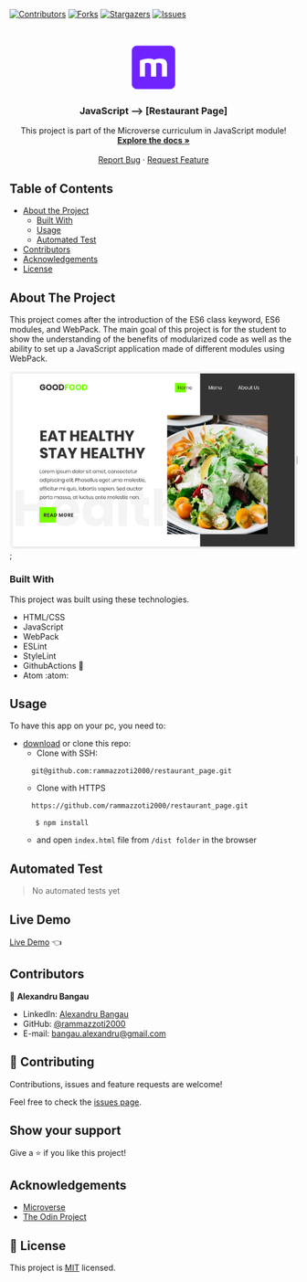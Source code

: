 <!--
*** Thanks for checking out this README Template. If you have a suggestion that would
*** make this better, please fork the repo and create a pull request or simply open
*** an issue with the tag "enhancement".
*** Thanks again! Now go create something AMAZING! :D
-->

<!-- PROJECT SHIELDS -->
<!--
*** I'm using markdown "reference style" links for readability.
*** Reference links are enclosed in brackets [ ] instead of parentheses ( ).
*** See the bottom of this document for the declaration of the reference variables
*** for contributors-url, forks-url, etc. This is an optional, concise syntax you may use.
*** https://www.markdownguide.org/basic-syntax/#reference-style-links
-->
[![Contributors][contributors-shield]][contributors-url]
[![Forks][forks-shield]][forks-url]
[![Stargazers][stars-shield]][stars-url]
[![Issues][issues-shield]][issues-url]


<!-- PROJECT LOGO -->
<br />
<p align="center">
  <a href="https://github.com/rammazzoti2000/restaurant_page">
    <img src="src/assets/readme/microverse.png" alt="Logo" width="80" height="80">
  </a>

  <h3 align="center">JavaScript --> [Restaurant Page]</h3>

  <p align="center">
    This project is part of the Microverse curriculum in JavaScript module!
    <br />
    <a href="https://github.com/rammazzoti2000/restaurant_page"><strong>Explore the docs »</strong></a>
    <br />
    <br />
    <a href="https://github.com/rammazzoti2000/restaurant_page/issues">Report Bug</a>
    ·
    <a href="https://github.com/rammazzoti2000/restaurant_page/issues">Request Feature</a>

  </p>
</p>

<!-- TABLE OF CONTENTS -->
## Table of Contents

* [About the Project](#about-the-project)
  * [Built With](#built-with)
  * [Usage](#usage)
  * [Automated Test](#automated-test)
* [Contributors](#contributors)
* [Acknowledgements](#acknowledgements)
* [License](#license)

<!-- ABOUT THE PROJECT -->
## About The Project

This project comes after the introduction of the ES6 class keyword, ES6 modules, and WebPack. The main goal of this project is for the student to show the understanding of the benefits of modularized code as well as the ability to set up a JavaScript application made of different modules using WebPack.

![screenshot](src/assets/readme/screenshot.png);

### Built With
This project was built using these technologies.
* HTML/CSS
* JavaScript
* WebPack
* ESLint
* StyleLint
* GithubActions :muscle:
* Atom :atom:

<!-- INSTALLATION -->
## Usage

To have this app on your pc, you need to:
* [download](https://github.com/rammazzoti2000/restaurant_page/archive/develop.zip) or clone this repo:
  - Clone with SSH:
  ```
    git@github.com:rammazzoti2000/restaurant_page.git
  ```
  - Clone with HTTPS
  ```
    https://github.com/rammazzoti2000/restaurant_page.git
  ```
  ```$ cd restaurant_page
     $ npm install
  ```
  - and open `index.html` file from `/dist folder` in the browser

## Automated Test
 > No automated tests yet

## Live Demo

[Live Demo](https://raw.githack.com/rammazzoti2000/restaurant_page/feature/readme_instructions/dist/index.html) :point_left:

<!-- CONTACT -->
## Contributors

👤 **Alexandru Bangau**

- LinkedIn: [Alexandru Bangau](https://www.linkedin.com/in/alexandru-bangau/)
- GitHub: [@rammazzoti2000](https://github.com/rammazzoti2000)
- E-mail: bangau.alexandru@gmail.com

## :handshake: Contributing

Contributions, issues and feature requests are welcome!

Feel free to check the [issues page](https://github.com/rammazzoti2000/restaurant_page/issues).

## Show your support

Give a :star: if you like this project!


<!-- ACKNOWLEDGEMENTS -->
## Acknowledgements
* [Microverse](https://www.microverse.org/)
* [The Odin Project](https://www.theodinproject.com/)

<!-- MARKDOWN LINKS & IMAGES -->
<!-- https://www.markdownguide.org/basic-syntax/#reference-style-links -->
[contributors-shield]: https://img.shields.io/github/contributors/rammazzoti2000/restaurant_page.svg?style=flat-square
[contributors-url]: https://github.com/rammazzoti2000/restaurant_page/graphs/contributors
[forks-shield]: https://img.shields.io/github/forks/rammazzoti2000/restaurant_page.svg?style=flat-square
[forks-url]: https://github.com/rammazzoti2000/restaurant_page/network/members
[stars-shield]: https://img.shields.io/github/stars/rammazzoti2000/restaurant_page.svg?style=flat-square
[stars-url]: https://github.com/rammazzoti2000/restaurant_page/stargazers
[issues-shield]: https://img.shields.io/github/issues/rammazzoti2000/restaurant_page.svg?style=flat-square
[issues-url]: https://github.com/rammazzoti2000/restaurant_page/issues

## 📝 License

This project is [MIT](https://opensource.org/licenses/MIT) licensed.
